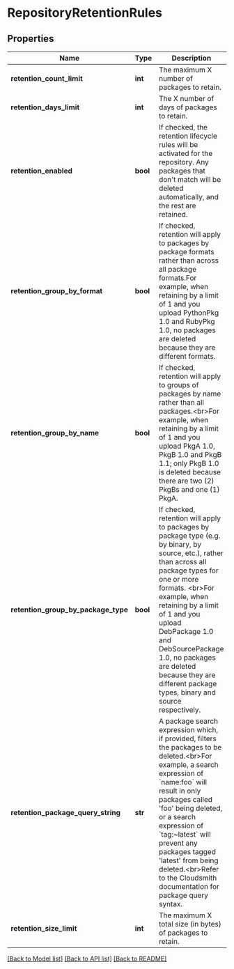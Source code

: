# RepositoryRetentionRules

## Properties
Name | Type | Description | Notes
------------ | ------------- | ------------- | -------------
**retention_count_limit** | **int** | The maximum X number of packages to retain. | [optional] 
**retention_days_limit** | **int** | The X number of days of packages to retain. | [optional] 
**retention_enabled** | **bool** | If checked, the retention lifecycle rules will be activated for the repository. Any packages that don&#39;t match will be deleted automatically, and the rest are retained. | [optional] 
**retention_group_by_format** | **bool** | If checked, retention will apply to packages by package formats rather than across all package formats.For example, when retaining by a limit of 1 and you upload PythonPkg 1.0 and RubyPkg 1.0, no packages are deleted because they are different formats. | [optional] 
**retention_group_by_name** | **bool** | If checked, retention will apply to groups of packages by name rather than all packages.&lt;br&gt;For example, when retaining by a limit of 1 and you upload PkgA 1.0, PkgB 1.0 and PkgB 1.1; only PkgB 1.0 is deleted because there are two (2) PkgBs and one (1) PkgA. | [optional] 
**retention_group_by_package_type** | **bool** | If checked, retention will apply to packages by package type (e.g. by binary, by source, etc.), rather than across all package types for one or more formats. &lt;br&gt;For example, when retaining by a limit of 1 and you upload DebPackage 1.0 and DebSourcePackage 1.0, no packages are deleted because they are different package types, binary and source respectively. | [optional] 
**retention_package_query_string** | **str** | A package search expression which, if provided, filters the packages to be deleted.&lt;br&gt;For example, a search expression of &#x60;name:foo&#x60; will result in only packages called &#39;foo&#39; being deleted, or a search expression of &#x60;tag:~latest&#x60; will prevent any packages tagged &#39;latest&#39; from being deleted.&lt;br&gt;Refer to the Cloudsmith documentation for package query syntax. | [optional] 
**retention_size_limit** | **int** | The maximum X total size (in bytes) of packages to retain. | [optional] 

[[Back to Model list]](../README.md#documentation-for-models) [[Back to API list]](../README.md#documentation-for-api-endpoints) [[Back to README]](../README.md)


